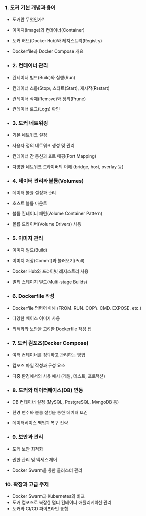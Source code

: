 ### 1. 도커 기본 개념과 용어
- 도커란 무엇인가?
- 이미지(Image)와 컨테이너(Container)
- 도커 허브(Docker Hub)와 레지스트리(Registry)
- Dockerfile과 Docker Compose 개요

- ### 2. 컨테이너 관리
- 컨테이너 빌드(Build)와 실행(Run)
- 컨테이너 스톱(Stop), 스타트(Start), 재시작(Restart)
- 컨테이너 삭제(Remove)와 정리(Prune)
- 컨테이너 로그(Logs) 확인

- ### 3. 도커 네트워킹
- 기본 네트워크 설정
- 사용자 정의 네트워크 생성 및 관리
- 컨테이너 간 통신과 포트 매핑(Port Mapping)
- 다양한 네트워크 드라이버의 이해 (bridge, host, overlay 등)

- ### 4. 데이터 관리와 볼륨(Volumes)
- 데이터 볼륨 설정과 관리
- 호스트 볼륨 마운트
- 볼륨 컨테이너 패턴(Volume Container Pattern)
- 볼륨 드라이버(Volume Drivers) 사용

- ### 5. 이미지 관리
- 이미지 빌드(Build)
- 이미지 저장(Commit)과 불러오기(Pull)
- Docker Hub와 프라이빗 레지스트리 사용
- 멀티 스테이지 빌드(Multi-stage Builds)

- ### 6. Dockerfile 작성
- Dockerfile 명령어 이해 (FROM, RUN, COPY, CMD, EXPOSE, etc.)
- 다양한 베이스 이미지 사용
- 최적화와 보안을 고려한 Dockerfile 작성 팁

- ### 7. 도커 컴포즈(Docker Compose)
- 여러 컨테이너를 정의하고 관리하는 방법
- 컴포즈 파일 작성과 구성 요소
- 다중 환경에서의 사용 예시 (개발, 테스트, 프로덕션)

- ### 8. 도커와 데이터베이스(DB) 연동
- DB 컨테이너 설정 (MySQL, PostgreSQL, MongoDB 등)
- 환경 변수와 볼륨 설정을 통한 데이터 보존
- 데이터베이스 백업과 복구 전략

- ### 9. 보안과 관리
- 도커 보안 최적화
- 권한 관리 및 액세스 제어
- Docker Swarm을 통한 클러스터 관리

### 10. 확장과 고급 주제
- Docker Swarm과 Kubernetes의 비교
- 도커 컴포즈로 복잡한 멀티 컨테이너 애플리케이션 관리
- 도커와 CI/CD 파이프라인 통합